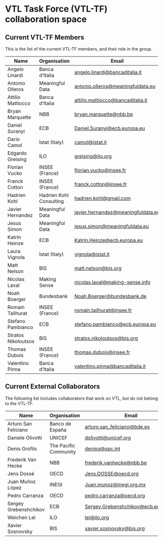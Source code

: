 # VTL Task Force (VTL-TF) collaboration space

## Current VTL-TF Members

This is the list of the current VTL-TF members, and their role in the group.

| Name| Organisation| Email| GitHub Name| Role|
|-----|-------------|------|------------|-----|
Angelo Linardi|Banca d’Italia|angelo.linardi@bancaditalia.it|linardian|VTL-TF Chair|
Antonio Olleros|Meaningful Data|antonio.olleros@meaningfuldata.eu|antonio-olleros|VTL-TF Member|	
Attilio Mattiocco|Banca d’Italia|attilio.mattiocco@bancaditalia.it|amattioc|VTL-TF Member|
Bryan	Marquette|NBB|bryan.marquette@nbb.be||VTL-TF Member|
Daniel Suranyi|ECB|Daniel.Suranyi@ecb.europa.eu|brainwasher|VTL-TF Member|
Dario Camol|Istat (Italy)|camol@istat.it|dCamol|VTL-TF Member|
Edgardo Greising|ILO|greising@ilo.org|egreising|VTL-TF Member|
Florian Vucko|INSEE (France)|florian.vucko@insee.fr|flo7894|VTL-TF Member| 
Franck Cotton|INSEE (France)|franck.cotton@insee.fr|FranckCo|VTL-TF Member|
Hadrien	Kohl|Hadrien Kohl Consulting|hadrien.kohl@gmail.com|hadrienk|VTL-TF Member|
Javier Hernandez|Meaningful Data|javier.hernandez@meaningfuldata.eu|javihernant|VTL-TF Member|
Jesus Simon|Meaningful Data|jesus.simon@meaningfuldata.eu|jmsimonma-md|VTL-TF Member|
Katrin Heinze|ECB|Katrin.Heinze@ecb.europa.eu||VTL-TF Member|
Laura Vignola|Istat (Italy)|vignola@istat.it|vignola|VTL-TF Member|
Matt Nelson|BIS|matt.nelson@bis.org|agent96|VTL-TF Member|
Nicolas Laval|Making Sense|nicolas.laval@making-sense.info|NicoLaval|VTL-TF Member|
Noah Boerger|Bundesbank|Noah.Boerger@bundesbank.de||VTL-TF Member|
Romain Tailhurat|INSEE (France)|romain.tailhurat@insee.fr|romaintailhurat|VTL-TF Member|
Stefano Pambianco|ECB|stefano.pambianco@ecb.europa.eu|stefanopam|VTL-TF Member|
Stratos Nikoloutsos|BIS|stratos.nikoloutsos@bis.org|stratosn|VTL-TF Member|
Thomas Dubois|INSEE (France)|thomas.dubois@insee.fr||VTL-TF Member|
Valentino Pinna|Banca d’Italia|valentino.pinna@bancaditalia.it|vpinna80|VTL-TF Member|


## Current External Collaborators
The following list includes collaborators that work on VTL, but do not belong to the VTL-TF.

| Name| Organisation| Email| GitHub Name| Role|
|-----|-------------|------|------------|-----|
Arturo San Feliciano|Banco de España|arturo.san_feliciano@bde.es||Collaborator|
Daniele Olivotti|UNICEF|dolivotti@unicef.org||Collaborator|
Denis Grofils|The Pacific Community|denisg@spc.int|denisgrofils2|Collaborator|
Frederik	Van Hecke|NBB|frederik.vanhecke@nbb.be||Collaborator|
Jens	Dossé|OECD|Jens.DOSSE@oecd.org|dosse|Collaborator|
Juan	Muñoz López|INEGI|Juan.munoz@inegi.org.mx|DrJMunozMx|Collaborator|
Pedro	Carranza|OECD|pedro.carranza@oecd.org|pedroacarranza|Collaborator|
Sergey Grebenshchikov|ECB|Sergey.Grebenshchikov@ecb.europa.eu||Collaborator|
Weichen Lei|ILO|lei@ilo.org|wc-lei|Collaborator|
Xavier Sosnovsky|BIS|xavier.sosnovsky@bis.org|sosna|Collaborator|

